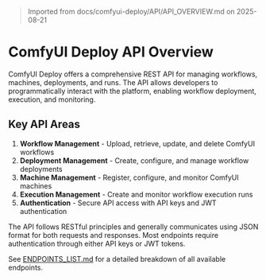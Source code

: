 > Imported from docs/comfyui-deploy/API/API_OVERVIEW.md on 2025-08-21

# ComfyUI Deploy API Overview

ComfyUI Deploy offers a comprehensive REST API for managing workflows, machines, deployments, and runs. The API allows developers to programmatically interact with the platform, enabling workflow deployment, execution, and monitoring.

## Key API Areas

1. **Workflow Management** - Upload, retrieve, update, and delete ComfyUI workflows
2. **Deployment Management** - Create, configure, and manage workflow deployments
3. **Machine Management** - Register, configure, and monitor ComfyUI machines
4. **Execution Management** - Create and monitor workflow execution runs
5. **Authentication** - Secure API access with API keys and JWT authentication

The API follows RESTful principles and generally communicates using JSON format for both requests and responses. Most endpoints require authentication through either API keys or JWT tokens.

See [ENDPOINTS_LIST.md](./ENDPOINTS_LIST.md) for a detailed breakdown of all available endpoints. 